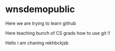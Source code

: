 # wnsdemopublic
Here we are trying to learn github 

Here teaching bunch of CS grads how to use git !!

Hello i am chaning rekhbckjsb